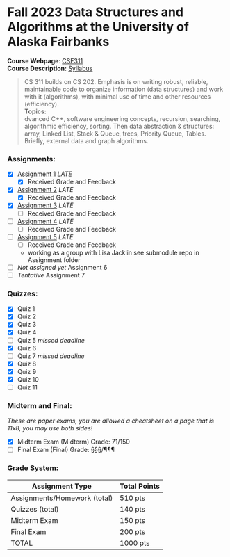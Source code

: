 # Fall 2023 Data Structures and Algorithms at the University of Alaska Fairbanks
__Course Webpage__: [CSF311](http://www.cs.uaf.edu/~chappell/class/2023_fall/cs311/)  
__Course Description:__ [Syllabus](https://www.cs.uaf.edu/~chappell/class/2023_fall/cs311/docs/syllabus.html)
> CS 311 builds on CS 202. Emphasis is on writing robust, reliable, maintainable code to organize information (data structures) and work with it (algorithms), with minimal use of time and other resources (efficiency).  
__Topics:__  
> dvanced C++, software engineering concepts, recursion, searching, algorithmic efficiency, sorting. Then data abstraction & structures: array, Linked List, Stack & Queue, trees, Priority Queue, Tables. Briefly, external data and graph algorithms.


### Assignments:
- [x] [Assignment 1](https://github.com/je-el/FALL2023_CSF311/tree/main/Assignments/Assignment_1) _LATE_
    - [x] Received Grade and Feedback
- [x] [Assignment 2](https://github.com/je-el/FALL2023_CSF311/tree/main/Assignments/Assignment_2) _LATE_
    - [x] Received Grade and Feedback
- [x] [Assignment 3](https://github.com/je-el/FALL2023_CSF311/tree/main/Assignments/Assignment_3) _LATE_
    - [ ] Received Grade and Feedback
- [ ] [Assignment 4](https://github.com/je-el/FALL2023_CSF311/tree/main/Assignments/Assignment_4) _LATE_
    - [ ] Received Grade and Feedback
- [ ] [Assignment 5](https://github.com/je-el/FALL2023_CSF311/tree/main/Assignments/Assignment_5) _LATE_
    - [ ] Received Grade and Feedback
    - working as a group with Lisa Jacklin see submodule repo in Assignment folder
- [ ] *Not assigned yet* Assignment 6
- [ ] *Tentative* Assignment 7
### Quizzes:
- [x] Quiz 1
- [x] Quiz 2
- [x] Quiz 3
- [x] Quiz 4
- [ ] Quiz 5 *missed deadline*
- [x] Quiz 6
- [ ] Quiz 7 *missed deadline*
- [x] Quiz 8
- [x] Quiz 9
- [x] Quiz 10
- [ ] Quiz 11

### Midterm and Final:
*These are paper exams, you are allowed a cheatsheet on a page that is 11x8, you may use both sides!*
- [x] Midterm Exam (Midterm) Grade: 71/150
- [ ] Final Exam (Final) Grade: §§§/¶¶¶

### Grade System:
| Assignment Type | Total Points |
| ---             | ---          |
| Assignments/Homework (total)  | 510 pts |
| Quizzes (total) | 140 pts |
| Midterm Exam  | 150 pts |
| Final Exam  |	200 pts |
| TOTAL  | 1000 pts |
